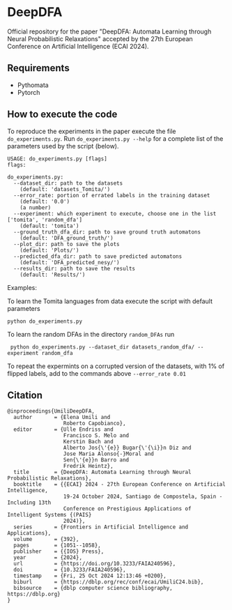 # DeepDFA
Official repository for the paper "DeepDFA: Automata Learning through Neural Probabilistic Relaxations" accepted by the 27th European Conference on Artificial Intelligence (ECAI 2024).

## Requirements
- Pythomata
- Pytorch

## How to execute the code
To reproduce the experiments in the paper execute the file `do_experiments.py`.
Run `do_experiments.py --help` for a complete list of the parameters used by the script (below).

```
USAGE: do_experiments.py [flags]
flags:

do_experiments.py:
  --dataset_dir: path to the datasets
    (default: 'datasets_Tomita/')
  --error_rate: portion of errated labels in the training dataset
    (default: '0.0')
    (a number)
  --experiment: which experiment to execute, choose one in the list ['tomita', 'random_dfa']
    (default: 'tomita')
  --ground_truth_dfa_dir: path to save ground truth automatons
    (default: 'DFA_ground_truth/')
  --plot_dir: path to save the plots
    (default: 'Plots/')
  --predicted_dfa_dir: path to save predicted automatons
    (default: 'DFA_predicted_nesy/')
  --results_dir: path to save the results
    (default: 'Results/')
```
Examples:

To learn the Tomita languages from data execute the script with default parameters
```
python do_experiments.py
```
To learn the random DFAs in the directory `random_DFAs` run 
```
 python do_experiments.py --dataset_dir datasets_random_dfa/ --experiment random_dfa
```
To repeat the expermints on a corrupted version of the datasets, with 1% of flipped labels, add to the commands above `--error_rate 0.01`

## Citation
```
@inproceedings{UmiliDeepDFA,
  author       = {Elena Umili and
                  Roberto Capobianco},
  editor       = {Ulle Endriss and
                  Francisco S. Melo and
                  Kerstin Bach and
                  Alberto Jos{\'{e}} Bugar{\'{\i}}n Diz and
                  Jose Maria Alonso{-}Moral and
                  Sen{\'{e}}n Barro and
                  Fredrik Heintz},
  title        = {DeepDFA: Automata Learning through Neural Probabilistic Relaxations},
  booktitle    = {{ECAI} 2024 - 27th European Conference on Artificial Intelligence,
                  19-24 October 2024, Santiago de Compostela, Spain - Including 13th
                  Conference on Prestigious Applications of Intelligent Systems {(PAIS}
                  2024)},
  series       = {Frontiers in Artificial Intelligence and Applications},
  volume       = {392},
  pages        = {1051--1058},
  publisher    = {{IOS} Press},
  year         = {2024},
  url          = {https://doi.org/10.3233/FAIA240596},
  doi          = {10.3233/FAIA240596},
  timestamp    = {Fri, 25 Oct 2024 12:13:46 +0200},
  biburl       = {https://dblp.org/rec/conf/ecai/UmiliC24.bib},
  bibsource    = {dblp computer science bibliography, https://dblp.org}
}
```


